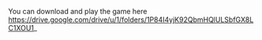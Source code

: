 You can download and play the game here
https://drive.google.com/drive/u/1/folders/1P84I4yjK92QbmHQlULSbfGX8LC1XOU1_
